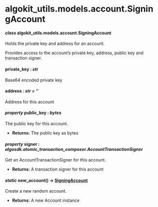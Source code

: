 # algokit_utils.models.account.SigningAccount

#### *class* algokit_utils.models.account.SigningAccount

Holds the private key and address for an account.

Provides access to the account’s private key, address, public key and transaction signer.

#### private_key *: str*

Base64 encoded private key

#### address *: str* *= ''*

Address for this account

#### *property* public_key *: bytes*

The public key for this account.

* **Returns:**
  The public key as bytes

#### *property* signer *: algosdk.atomic_transaction_composer.AccountTransactionSigner*

Get an AccountTransactionSigner for this account.

* **Returns:**
  A transaction signer for this account

#### *static* new_account() → [SigningAccount](#algokit_utils.models.account.SigningAccount)

Create a new random account.

* **Returns:**
  A new Account instance
